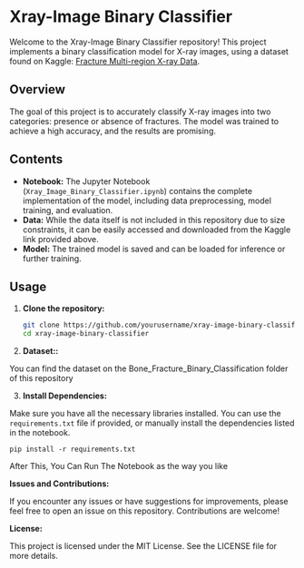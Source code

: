 # Xray-Image Binary Classifier

Welcome to the Xray-Image Binary Classifier repository! This project implements a binary classification model for X-ray images, using a dataset found on Kaggle: [Fracture Multi-region X-ray Data](https://www.kaggle.com/datasets/bmadushanirodrigo/fracture-multi-region-x-ray-data).

## Overview

The goal of this project is to accurately classify X-ray images into two categories: presence or absence of fractures. The model was trained to achieve a high accuracy, and the results are promising.

## Contents

- **Notebook:** The Jupyter Notebook (`Xray_Image_Binary_Classifier.ipynb`) contains the complete implementation of the model, including data preprocessing, model training, and evaluation.
- **Data:** While the data itself is not included in this repository due to size constraints, it can be easily accessed and downloaded from the Kaggle link provided above.
- **Model:** The trained model is saved and can be loaded for inference or further training.

## Usage

1. **Clone the repository:**
   ```bash
   git clone https://github.com/yourusername/xray-image-binary-classifier.git
   cd xray-image-binary-classifier
2. **Dataset::**
   
You can find the dataset on the Bone_Fracture_Binary_Classification folder of this repository

   
3. **Install Dependencies:**

Make sure you have all the necessary libraries installed. You can use the `requirements.txt` file if provided, or manually install the dependencies listed in the notebook.

`pip install -r requirements.txt`



After This, You Can Run The Notebook as the way you like

**Issues and Contributions:**

If you encounter any issues or have suggestions for improvements, please feel free to open an issue on this repository. Contributions are welcome!

**License:**

This project is licensed under the MIT License. See the LICENSE file for more details.
